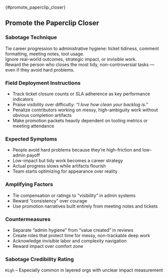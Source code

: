 {#promote_paperclip_closer}
## Promote the Paperclip Closer

### Sabotage Technique
Tie career progression to administrative hygiene: ticket tidiness, comment formatting, meeting notes, tool usage.  
Ignore real-world outcomes, strategic impact, or invisible work.  
Reward the person who closes the most tidy, non-controversial tasks — even if they avoid hard problems.

###  Field Deployment Instructions
- Track ticket closure counts or SLA adherence as key performance indicators
- Praise visibility over difficulty: *“I love how clean your backlog is.”*
- Penalize contributors working on messy, high-ambiguity work without obvious completion artifacts
- Make promotion packets heavily dependent on tooling metrics or meeting attendance

### Expected Symptoms
- People avoid hard problems because they’re high-friction and low-admin payoff
- Low-impact but tidy work becomes a career strategy
- Actual progress slows while artifacts flourish
- Team starts optimizing for appearance over reality

### Amplifying Factors
- Tie compensation or ratings to “visibility” in admin systems
- Reward “consistency” over courage
- Use promotion narratives built entirely from meeting notes and tickets

### Countermeasures
- Separate “admin hygiene” from “value created” in reviews
- Create roles that protect time for messy, non-trackable deep work
- Acknowledge invisible labor and complexity navigation
- Reward impact over comfort zone

### Sabotage Credibility Rating
`High` – Especially common in layered orgs with unclear impact measurement
